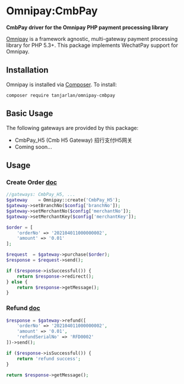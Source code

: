 # Omnipay:CmbPay

**CmbPay driver for the Omnipay PHP payment processing library**

[Omnipay](https://github.com/omnipay/omnipay) is a framework agnostic, multi-gateway payment
processing library for PHP 5.3+. This package implements WechatPay support for Omnipay.

## Installation

Omnipay is installed via [Composer](http://getcomposer.org/). To install:

    composer require tanjarlan/omnipay-cmbpay

## Basic Usage

The following gateways are provided by this package:

* CmbPay_H5 (Cmb H5 Gateway) 招行支付H5网关
* Coming soon...

## Usage

### Create Order [doc](http://openhome.cmbchina.com/PayNew/pay/doc/cell/H5/OneCardPayAPI)

```php
//gateways: CmbPay_H5, ...
$gateway    = Omnipay::create('CmbPay_H5');
$gateway->setBranchNo($config['branchNo']);
$gateway->setMerchantNo($config['merchantNo']);
$gateway->setMerchantKey($config['merchantKey']);

$order = [
    'orderNo' => '202104011000000002',
    'amount' => '0.01'
];

$request  = $gateway->purchase($order);
$response = $request->send();

if ($response->isSuccessful()) {
    return $response->redirect();
} else {
    return $response->getMessage();
}
```

### Refund [doc](http://openhome.cmbchina.com/PayNew/pay/doc/cell/H5/RefundAPI)

```php
$response = $gateway->refund([
    'orderNo' => '202104011000000002',
    'amount' => '0.01',
    'refundSerialNo' => 'RFD0002'
])->send();

if ($response->isSuccessful()) {
    return 'refund success';
}

return $response->getMessage();
```
